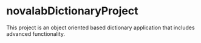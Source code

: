 # novalabDictionaryProject
This project is an object oriented based dictionary application that includes advanced functionality.
